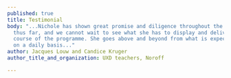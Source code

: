 ```yaml
---
published: true
title: Testimonial
body: "...Nichole has shown great promise and diligence throughout the UXD programme
  thus far, and we cannot wait to see what she has to display and deliver during the
  course of the programme. She goes above and beyond from what is expected of her
  on a daily basis..."
author: Jacques Louw and Candice Kruger
author_title_and_organization: UXD teachers, Noroff

---
```

